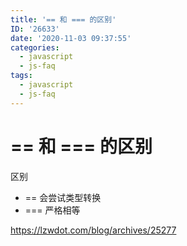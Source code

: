 ```yaml
---
title: '== 和 === 的区别'
ID: '26633'
date: '2020-11-03 09:37:55'
categories:
  - javascript
  - js-faq
tags:
  - javascript
  - js-faq
---
```


# == 和 === 的区别

区别

- \== 会尝试类型转换
- \=== 严格相等

https://lzwdot.com/blog/archives/25277
 
 
 
 
 
 
 
 
 
 
 
 
 
 
 
 
 
 
 
 
 
 
 
